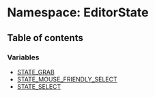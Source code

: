 # Namespace: EditorState

## Table of contents

### Variables

* [STATE\_GRAB](/en/auto-docs/free-layout-editor/variables/EditorState.STATE_GRAB.md)
* [STATE\_MOUSE\_FRIENDLY\_SELECT](/en/auto-docs/free-layout-editor/variables/EditorState.STATE_MOUSE_FRIENDLY_SELECT.md)
* [STATE\_SELECT](/en/auto-docs/free-layout-editor/variables/EditorState.STATE_SELECT.md)
